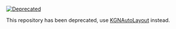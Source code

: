 [![Deprecated](https://img.shields.io/badge/status-deprecated-red.svg)](https://github.com/kgn/KGNAutoLayout)

This repository has been deprecated, use [KGNAutoLayout](https://github.com/kgn/KGNAutoLayout) instead.